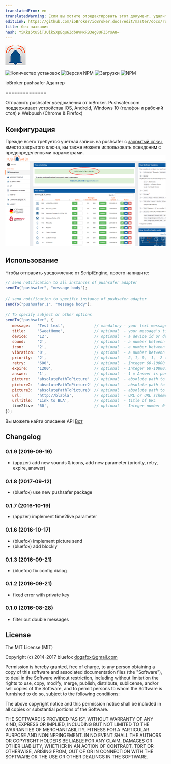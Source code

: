 ```yaml
---
translatedFrom: en
translatedWarning: Если вы хотите отредактировать этот документ, удалите поле «translationFrom», в противном случае этот документ будет снова автоматически переведен
editLink: https://github.com/ioBroker/ioBroker.docs/edit/master/docs/ru/adapterref/iobroker.pushsafer/README.md
title: без названия
hash: Y5Kks5tuSiTJUikSXpEqu6ZdbHVMxRB3eg8UFZ5YsA8=
---
```

![логотип](../../../en/adapterref/iobroker.pushsafer/admin/pushsafer.png)

![Количество установок](http://iobroker.live/badges/pushsafer-stable.svg)
![Версия NPM](http://img.shields.io/npm/v/iobroker.pushsafer.svg)
![Загрузки](https://img.shields.io/npm/dm/iobroker.pushsafer.svg)
![NPM](https://nodei.co/npm/iobroker.pushsafer.png?downloads=true)

ioBroker pushsafer Адаптер

==============

Отправить pushsafer уведомления от ioBroker.
Pushsafer.com поддерживает устройства iOS, Android, Windows 10 (телефон и рабочий стол) и Webpush (Chrome & Firefox)

## Конфигурация
Прежде всего требуется учетная запись на pushsafer с [закрытый ключ](https://www.pushsafer.com/), вместо закрытого ключа, вы также можете использовать псевдоним с предопределенными параметрами.
![Конфигурация Pushsafer](../../../en/adapterref/iobroker.pushsafer/img/Screen0.png)

## Использование
Чтобы отправить уведомление от ScriptEngine, просто напишите:

```javascript
// send notification to all instances of pushsafer adapter
sendTo("pushsafer", "message body");

// send notification to specific instance of pushsafer adapter
sendTo("pushsafer.1", "message body");

// To specify subject or other options
sendTo("pushsafer", {
   message:   'Test text',             // mandatory - your text message
   title:     'SweetHome',             // optional  - your message's title, otherwise your app's name is used
   device:    '12',                    // optional  - a device id or device group id (empty or a = all devices)
   sound:     '2',                     // optional  - a number betwenn 0-60 (see pushsafers API description)
   icon:      '2',                     // optional  - a number betwenn 1-177 (see pushsafers API description)
   vibration: '0',                     // optional  - a number betwenn 0-3 (see pushsafers API description)
   priority:  '2',                     // optional  - 2, 1, 0, -1, -2 (see pushsafers API description)
   retry:     '600',                   // optional  - Integer 60-10800 (60s steps): Time in seconds, after a message shuld resend (see pushsafers API description)
   expire:    '1200',                  // optional  - Integer 60-10800: Time in seconds, after the retry/resend should stop. (see pushsafers API description)
   answer:    '1',                     // optional  - 1 = Answer is possible, 0 = Answer is not possible. (see pushsafers API description)
   picture:   'absolutePathToPicture'  // optional  - absolute path to picture or base64 coded image URL
   picture2:  'absolutePathToPicture2' // optional  - absolute path to picture or base64 coded image URL
   picture3:  'absolutePathToPicture3' // optional  - absolute path to picture or base64 coded image URL
   url:       'http://blabla',         // optional  - URL or URL scheme, https://www.pushsafer.com/en/url_schemes
   urlTitle:  'Link to BLA',           // optional  - title of URL
   time2live  '60',                    // optional  - Integer number 0-43200: Time in minutes, after which message automatically gets purged.
});
```

Вы можете найти описание API [Вот](https://www.pushsafer.com/en/pushapi)

## Changelog
### 0.1.9 (2019-09-19)
* (appzer) add new sounds & icons, add new parameter (priority, retry, expire, answer)

### 0.1.8 (2017-09-12)
* (bluefox) use new pushsafer package

### 0.1.7 (2016-10-19)
* (appzer) implement time2live parameter

### 0.1.6 (2016-10-17)
* (bluefox) implement picture send
* (bluefox) add blockly

### 0.1.3 (2016-09-21)
* (bluefox) fix config dialog

### 0.1.2 (2016-09-21)
* fixed error with private key

### 0.1.0 (2016-08-28)
* filter out double messages

## License

The MIT License (MIT)

Copyright (c) 2014-2017 bluefox <dogafox@gmail.com>

Permission is hereby granted, free of charge, to any person obtaining a copy
of this software and associated documentation files (the "Software"), to deal
in the Software without restriction, including without limitation the rights
to use, copy, modify, merge, publish, distribute, sublicense, and/or sell
copies of the Software, and to permit persons to whom the Software is
furnished to do so, subject to the following conditions:

The above copyright notice and this permission notice shall be included in
all copies or substantial portions of the Software.

THE SOFTWARE IS PROVIDED "AS IS", WITHOUT WARRANTY OF ANY KIND, EXPRESS OR
IMPLIED, INCLUDING BUT NOT LIMITED TO THE WARRANTIES OF MERCHANTABILITY,
FITNESS FOR A PARTICULAR PURPOSE AND NONINFRINGEMENT. IN NO EVENT SHALL THE
AUTHORS OR COPYRIGHT HOLDERS BE LIABLE FOR ANY CLAIM, DAMAGES OR OTHER
LIABILITY, WHETHER IN AN ACTION OF CONTRACT, TORT OR OTHERWISE, ARISING FROM,
OUT OF OR IN CONNECTION WITH THE SOFTWARE OR THE USE OR OTHER DEALINGS IN
THE SOFTWARE.